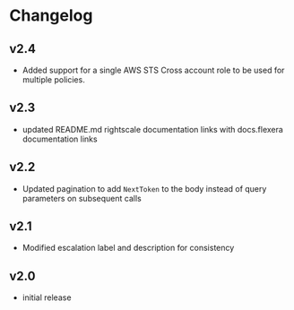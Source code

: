 # Changelog

## v2.4

- Added support for a single AWS STS Cross account role to be used for multiple policies.

## v2.3

- updated README.md rightscale documentation links with docs.flexera documentation links

## v2.2

- Updated pagination to add `NextToken` to the body instead of query parameters on subsequent calls

## v2.1

- Modified escalation label and description for consistency

## v2.0

- initial release
